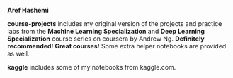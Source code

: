 **Aref Hashemi**

**course-projects** includes my original version of the projects and practice labs from the **Machine Learning Specialization** and **Deep Learning Specialization** course series on coursera by Andrew Ng. **Definitely recommended! Great courses!** Some extra helper notebooks are provided as well.  

**kaggle** includes some of my notebooks from kaggle.com.